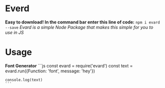 # Everd

**Easy to download! In the command bar enter this line of code:** `npm i evard --save`
*Evard is a simple Node Package that makes this simple for you to use in JS*

# Usage

**Font Generator**
    ```js
    const evard = require('evard')
    const text = evard.run({Function: 'font', message: 'hey'})

    console.log(text)
    ```